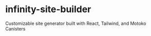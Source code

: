 # infinity-site-builder
Customizable site generator built with React, Tailwind, and Motoko Canisters
